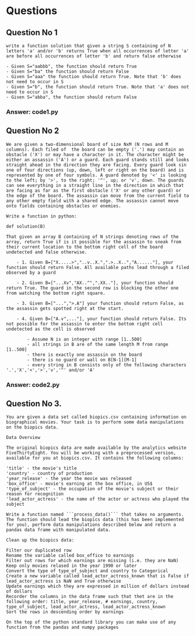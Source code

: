 # Questions

## Question No 1
    write a function solution that given a string S containing of N letters 'a' and/or 'b' returns True when all occurrences of letter 'a' are before all occurrences of letter 'b' and return false otherwise

    - Given S="aabbb", the function should return True
    - Given S="ba" the function should return False
    - Given S="aaa" the function should return True. Note that 'b' does not need to occur in S
    - Given S="b", the function should return True. Note that 'a' does not need to occur in S
    - Given S="abba", the function should return False

### Answer: code1.py

## Question No 2
    We are given a two-dimensional board of size NxM (N rows and M columns). Each filed of  the board can be empty ('.') may contain an obstacle ('X') or may have a character in it. The character might be either an assassin ('A') or a guard. Each guard stands still and looks straight ahead in the direction they are facing. Every guard look sin one of four directions (up, down, left or right on the board) and is represented by one of four symbols. A guard denoted by '<' is looking to the left; by '>', to the right; '^', up; or 'v', down. The guards can see everything in a straight line in the direction in which that are facing as far as the first obstacle ('X' or any other guard) or the edge of the board. The assassin can move from the current field to any other empty field with a shared edge. The assassin cannot move onto fields containing obstacles or enemies. 

```
Write a function in python:
    
def solution(B)
```

    That given an array B containing of N strings denoting rows of the array, return True if is it possible for the assassin to sneak from their current location to the bottom right cell of the board undetected and false otherwise.

        - 1. Given B=["X.....>","..v..X.",".>..X..","A......"], your function should return False. All available paths lead through a filed observed by a guard

        - 2. Given B=["...Xv","AX..^",".XX.."], your function should return True. The guard in the second row is blocking the other one from watching the bottom right square.

        - 3. Given B=["...",">.A"] your function should return False, as the assassin gets spotted right at the start.

        - 4. Given B=["A.v",..."], your function should return False. Its not possible for the assassin to enter the bottom right cell undetected as the cell is observed

            - Assume N is an integer with range [1..500]
            - all strings in B are of the same length M from range [1..500]
            - there is exactly one assassin on the board
            - there is no guard or wall on B[N-1][M-1]
            - every string in B consists only of the following characters '.','X','<','>','v','^' and/or 'A'

### Answer: code2.py

## Question No 3.
    You are given a data set called biopics.csv containing information on biographical movies. Your task is to perform some data manipulations on the biopics data.

    Data Overview

    The original biopics data are made available by the analytics website FiveThirtyEight. You will be working with a preprocessed version, available for you at biopics.csv. It contains the following columns:

    'title' - the movie's title
    'country' - country of production
    'year_release' - the year the movie was released
    'box_office' - movie's earning at the box office, in US$
    'type_of_subject' - the occupation of the movie's subject or their reason for recognition
    'lead_actor_actress' - the name of the actor or actress who played the subject

    Write a function named ```process_data()``` that takes no arguments. The function should lead the biopics data (this has been implemented for you), perform data manipulations described below and return a pandas data frame with manipulated data.

    Clean up the biopics data:

    Filter our duplicated row
    Rename the variable called box_office to earnings
    Filter out rows for which earnings are missing (i.e. they are NaN)
    Keep only movies relased in the year 1990 or later
    Convert the type of type_of_subject and country to Categorical 
    Create a new variable called lead_actor_actress_known that is False if lead_actor_actress is NaN and True otherwise
    Update earnings which they are expressed in million of dollars instead of dollars 
    Recorder the columns in the data frame such that thet are in the following order: title, year_release, # earnings, country, type_of_subject, lead_actor_actress, lead_actor_actress_known
    Sort the rows in descending order by earnings

    On the top of the python standard library you can make use of any function from the pandas and numpy packages